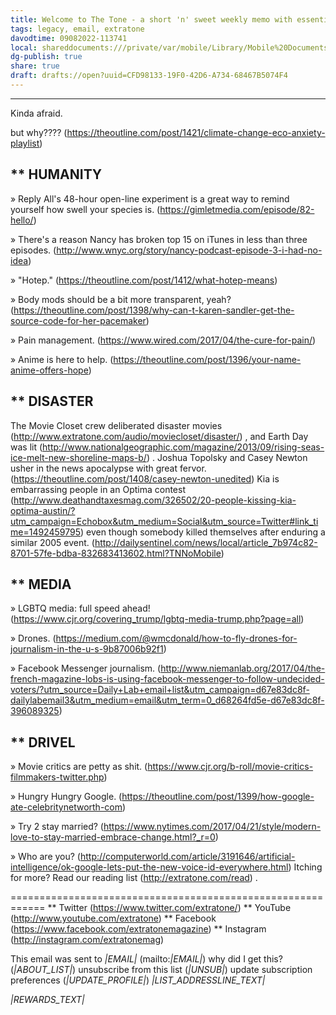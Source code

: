 ```yaml
---
title: Welcome to The Tone - a short 'n' sweet weekly memo with essential curiosities from us and our favorites.
tags: legacy, email, extratone
davodtime: 09082022-113741
local: shareddocuments:///private/var/mobile/Library/Mobile%20Documents/iCloud~md~obsidian/Documents/OBSHIDDIAN/drafts/CFD98133-19F0-42D6-A734-68467B5074F4.md
dg-publish: true
share: true
draft: drafts://open?uuid=CFD98133-19F0-42D6-A734-68467B5074F4
---
```

------------------------------------------------------------
Kinda afraid.

but why???? (https://theoutline.com/post/1421/climate-change-eco-anxiety-playlist)


** HUMANITY
------------------------------------------------------------
» Reply All's 48-hour open-line experiment is a great way to remind yourself how swell your species is. (https://gimletmedia.com/episode/82-hello/)

» There's a reason Nancy has broken top 15 on iTunes in less than three episodes. (http://www.wnyc.org/story/nancy-podcast-episode-3-i-had-no-idea)

» "Hotep." (https://theoutline.com/post/1412/what-hotep-means)

» Body mods should be a bit more transparent, yeah? (https://theoutline.com/post/1398/why-can-t-karen-sandler-get-the-source-code-for-her-pacemaker)

» Pain management. (https://www.wired.com/2017/04/the-cure-for-pain/)

» Anime is here to help. (https://theoutline.com/post/1396/your-name-anime-offers-hope)


** DISASTER
------------------------------------------------------------
The Movie Closet crew deliberated disaster movies (http://www.extratone.com/audio/moviecloset/disaster/) , and Earth Day was lit (http://www.nationalgeographic.com/magazine/2013/09/rising-seas-ice-melt-new-shoreline-maps-b/) . Joshua Topolsky and Casey Newton usher in the news apocalypse with great fervor. (https://theoutline.com/post/1408/casey-newton-unedited)  Kia is embarrassing people in an Optima contest (http://www.deathandtaxesmag.com/326502/20-people-kissing-kia-optima-austin/?utm_campaign=Echobox&utm_medium=Social&utm_source=Twitter#link_time=1492459795) even though somebody killed themselves after enduring a similar 2005 event. (http://dailysentinel.com/news/local/article_7b974c82-8701-57fe-bdba-832683413602.html?TNNoMobile)


** MEDIA
------------------------------------------------------------
» LGBTQ media: full speed ahead! (https://www.cjr.org/covering_trump/lgbtq-media-trump.php?page=all)

» Drones. (https://medium.com/@wmcdonald/how-to-fly-drones-for-journalism-in-the-u-s-9b87006b92f1)

» Facebook Messenger journalism. (http://www.niemanlab.org/2017/04/the-french-magazine-lobs-is-using-facebook-messenger-to-follow-undecided-voters/?utm_source=Daily+Lab+email+list&utm_campaign=d67e83dc8f-dailylabemail3&utm_medium=email&utm_term=0_d68264fd5e-d67e83dc8f-396089325)


** DRIVEL
------------------------------------------------------------
» Movie critics are petty as shit. (https://www.cjr.org/b-roll/movie-critics-filmmakers-twitter.php)

» Hungry Hungry Google. (https://theoutline.com/post/1399/how-google-ate-celebritynetworth-com)

» Try 2 stay married? (https://www.nytimes.com/2017/04/21/style/modern-love-to-stay-married-embrace-change.html?_r=0)

» Who are you? (http://computerworld.com/article/3191646/artificial-intelligence/ok-google-lets-put-the-new-voice-id-everywhere.html)
Itching for more?
Read our reading list (http://extratone.com/read) .

============================================================
** Twitter (https://www.twitter.com/extratone/)
** YouTube (http://www.youtube.com/extratone)
** Facebook (https://www.facebook.com/extratonemagazine)
** Instagram (http://instagram.com/extratonemag)

This email was sent to *|EMAIL|* (mailto:*|EMAIL|*)
why did I get this? (*|ABOUT_LIST|*)     unsubscribe from this list (*|UNSUB|*)     update subscription preferences (*|UPDATE_PROFILE|*)
*|LIST_ADDRESSLINE_TEXT|*

*|REWARDS_TEXT|*